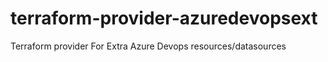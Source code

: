 # terraform-provider-azuredevopsext
Terraform provider For Extra Azure Devops resources/datasources 
